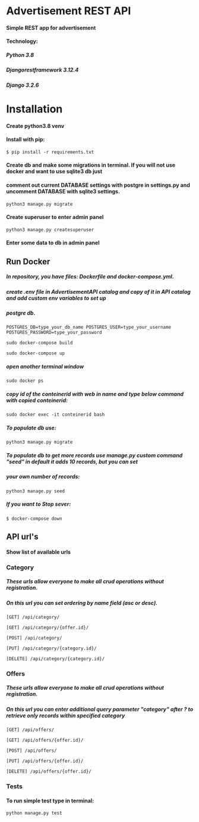 # Advertisement REST API

#### Simple REST app for advertisement


#### Technology:

##### Python 3.8

##### Djangorestframework 3.12.4

##### Django 3.2.6

# Installation

#### Create python3.8 venv

#### Install with pip:

`$ pip install -r requirements.txt`

#### Create db and make some migrations in terminal. If you will not use docker and want to use sqlite3 db just 
#### comment out current DATABASE settings with postgre in settings.py and uncomment DATABASE with sqlite3 settings.


`python3 manage.py migrate`

#### Create superuser to enter admin panel

`python3 manage.py createsuperuser`

#### Enter some data to db in admin panel


## Run Docker

##### In repository, you have files: Dockerfile and docker-compose.yml.

##### create .env file in AdvertisementAPI catalog and copy of it in API catalog and add custom env variables to set up 
##### postgre db.

`POSTGRES_DB=type_your_db_name
POSTGRES_USER=type_your_username
POSTGRES_PASSWORD=type_your_password`

`sudo docker-compose build`

`sudo docker-compose up`

##### open another terminal window

`sudo docker ps`

##### copy id of the conteinerid with web in name and type below command with copied conteinerid:

`sudo docker exec -it conteinerid bash`

##### To populate db use:

`python3 manage.py migrate`

##### To populate db to get more records use manage.py custom command "seed" in default it adds 10 records, but you can set
##### your own number of records:

`python3 manage.py seed`

##### If you want to Stop sever:

`$ docker-compose down`

## API url's

#### Show list of available urls

### Category

##### These urls allow everyone to make all crud operations without registration.

##### On this url you can set ordering by name field (asc or desc).

`[GET] /api/category/`

`[GET] /api/category/{offer.id}/`

`[POST] /api/category/`

`[PUT] /api/category/{category.id}/`

`[DELETE] /api/category/{category.id}/`

### Offers

##### These urls allow everyone to make all crud operations without registration.

##### On this url you can enter additional query parameter "category" after ? to retrieve only records within specified category

`[GET] /api/offers/`

`[GET] /api/offers/{offer.id}/`

`[POST] /api/offers/`

`[PUT] /api/offers/{offer.id}/`

`[DELETE] /api/offers/{offer.id}/`

### Tests

#### To run simple test type in terminal:

`python manage.py test`